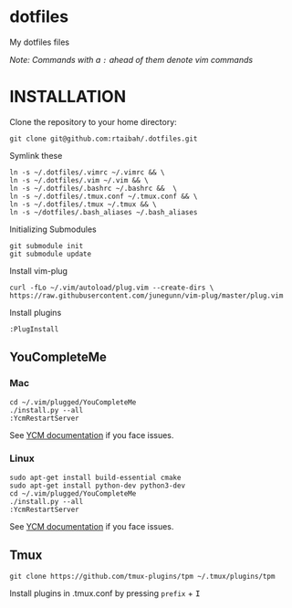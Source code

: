 dotfiles
=========

My dotfiles files

_Note: Commands with a `:` ahead of them denote vim commands_

# INSTALLATION 

Clone the repository to your home directory:

    git clone git@github.com:rtaibah/.dotfiles.git
    

Symlink these

    ln -s ~/.dotfiles/.vimrc ~/.vimrc && \
    ln -s ~/.dotfiles/.vim ~/.vim && \
    ln -s ~/.dotfiles/.bashrc ~/.bashrc &&  \
    ln -s ~/.dotfiles/.tmux.conf ~/.tmux.conf && \
    ln -s ~/.dotfiles/.tmux ~/.tmux && \
    ln -s ~/dotfiles/.bash_aliases ~/.bash_aliases

Initializing Submodules

	git submodule init
	git submodule update

Install vim-plug

	curl -fLo ~/.vim/autoload/plug.vim --create-dirs \
    https://raw.githubusercontent.com/junegunn/vim-plug/master/plug.vim

Install plugins

	:PlugInstall


## YouCompleteMe

### Mac

	cd ~/.vim/plugged/YouCompleteMe
	./install.py --all
	:YcmRestartServer

See [YCM documentation](https://github.com/Valloric/YouCompleteMe#mac-os-x) if you face issues.

### Linux

	sudo apt-get install build-essential cmake
	sudo apt-get install python-dev python3-dev
	cd ~/.vim/plugged/YouCompleteMe
	./install.py --all
	:YcmRestartServer

See [YCM documentation](https://github.com/Valloric/YouCompleteMe#ubuntu-linux-x64) if you face issues.

## Tmux

	git clone https://github.com/tmux-plugins/tpm ~/.tmux/plugins/tpm

Install plugins in .tmux.conf by pressing `prefix` + <kbd>I</kbd>
